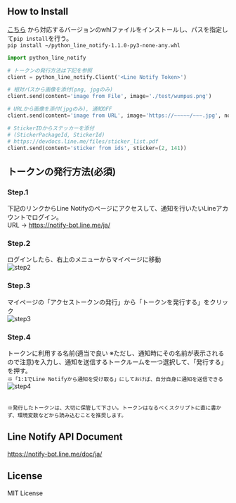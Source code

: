 ## How to Install

[こちら](https://github.com/broccolingual/python-line-notify/tree/master/dist)
から対応するバージョンのwhlファイルをインストールし、パスを指定して`pip install`を行う。
<br>`pip install ~/python_line_notify-1.1.0-py3-none-any.whl`

```python
import python_line_notify

# トークンの発行方法は下記を参照
client = python_line_notify.Client('<Line Notify Token>')

# 相対パスから画像を添付(png, jpgのみ)
client.send(content='image from File', image='./test/wumpus.png')

# URLから画像を添付(jpgのみ), 通知OFF
client.send(content='image from URL', image='https://~~~~~/~~~.jpg', notify=True)

# StickerIDからステッカーを添付
# (StickerPackageId, StickerId)
# https://devdocs.line.me/files/sticker_list.pdf
client.send(content='sticker from ids', sticker=(2, 141))
```

## トークンの発行方法(必須)

### Step.1

下記のリンクからLine Notifyのページにアクセスして、通知を行いたいLineアカウントでログイン。
<br>URL -> https://notify-bot.line.me/ja/

### Step.2

ログインしたら、右上のメニューからマイページに移動
<br>
![step2](https://gyazo.com/fada6884d23b900c73be670bee9d1bc7.png)

### Step.3 

マイページの「アクセストークンの発行」から「トークンを発行する」をクリック
<br>
![step3](https://gyazo.com/12307e426ca85d118c089ce9f0e3f339.png)

### Step.4

トークンに利用する名前(適当で良い ※ただし、通知時にその名前が表示されるので注意)を入力し、通知を送信するトークルームを一つ選択して、「発行する」を押す。
<br>`※「1:1でLine Notifyから通知を受け取る」にしておけば、自分自身に通知を送信できる`
<br>
![step4](https://gyazo.com/81025477655f54f8ddf08f198dc87b46.png)

<br>`※発行したトークンは、大切に保管して下さい。トークンはなるべくスクリプトに直に書かず、環境変数などから読み込むことを推奨します。`

## Line Notify API Document

https://notify-bot.line.me/doc/ja/

## License
MIT License